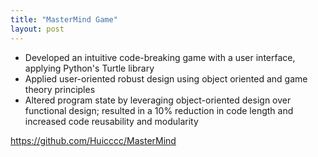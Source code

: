 ```yaml
---
title: "MasterMind Game"
layout: post
---
```


- Developed an intuitive code-breaking game with a user interface, applying Python's Turtle library
- Applied user-oriented robust design using object oriented and game theory principles
- Altered program state by leveraging object-oriented design over functional design; resulted in a 10% reduction in code length and increased code reusability and modularity

https://github.com/Huicccc/MasterMind
